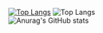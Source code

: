 [![Top Langs](https://github-readme-stats.vercel.app/api/top-langs/?username=gapashi)](https://github.com/anuraghazra/github-readme-stats)
![Top Langs](https://github-readme-stats.vercel.app/api/top-langs/?username=gapashi&size_weight=0.5&count_weight=0.5)
<br>
![Anurag's GitHub stats](https://github-readme-stats.vercel.app/api?username=gapashi&show_icons=true&theme=radical)
